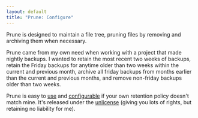 ```yaml
---
layout: default
title: "Prune: Configure"
---
```

Prune is designed to maintain a file tree, pruning files by removing and archiving them when necessary.

Prune came from my own need when working with a project that made nightly backups. I wanted to retain the most recent two weeks of backups, retain the Friday backups for anytime older than two weeks within the current and previous month, archive all friday backups from months earlier than the current and previous months, and remove non-friday backups older than two weeks.

Prune is easy to [use](use.html) and [configurable](configure.html) if your own retention policy doesn't match mine. It's released under the [unlicense](http://unlicense.org/) (giving you lots of rights, but retaining no liability for me).